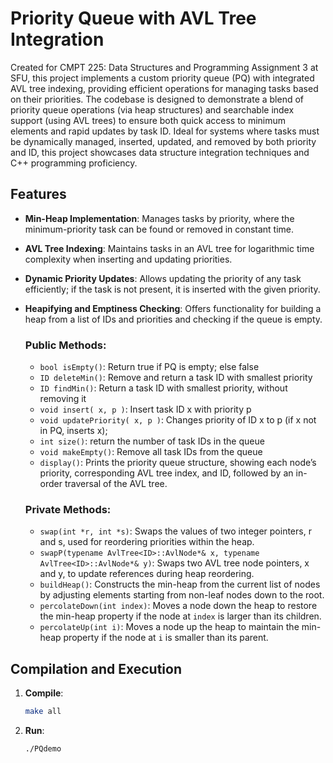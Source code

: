 # Priority Queue with AVL Tree Integration

Created for CMPT 225: Data Structures and Programming Assignment 3 at SFU, this project implements a custom priority queue (PQ) with integrated AVL tree indexing, providing efficient operations for managing tasks based on their priorities. The codebase is designed to demonstrate a blend of priority queue operations (via heap structures) and searchable index support (using AVL trees) to ensure both quick access to minimum elements and rapid updates by task ID. Ideal for systems where tasks must be dynamically managed, inserted, updated, and removed by both priority and ID, this project showcases data structure integration techniques and C++ programming proficiency.

## Features

- **Min-Heap Implementation**: Manages tasks by priority, where the minimum-priority task can be found or removed in constant time.
- **AVL Tree Indexing**: Maintains tasks in an AVL tree for logarithmic time complexity when inserting and updating priorities.
- **Dynamic Priority Updates**: Allows updating the priority of any task efficiently; if the task is not present, it is inserted with the given priority.
- **Heapifying and Emptiness Checking**: Offers functionality for building a heap from a list of IDs and priorities and checking if the queue is empty.

  ### Public Methods:
  - `bool isEmpty()`: Return true if PQ is empty; else false
  - `ID deleteMin()`: Remove and return a task ID with smallest priority
  - `ID findMin()`: Return a task ID with smallest priority, without removing it
  - `void insert( x, p )`: Insert task ID x with priority p
  - `void updatePriority( x, p )`: Changes priority of ID x to p (if x not in PQ, inserts x);
  - `int size()`: return the number of task IDs in the queue
  - `void makeEmpty()`: Remove all task IDs from the queue
  - `display()`: Prints the priority queue structure, showing each node’s priority, corresponding AVL tree index, and ID, followed by an in-order traversal of the AVL tree.
  ### Private Methods:
  - `swap(int *r, int *s)`: Swaps the values of two integer pointers, r and s, used for reordering priorities within the heap.
  - `swapP(typename AvlTree<ID>::AvlNode*& x, typename AvlTree<ID>::AvlNode*& y)`: Swaps two AVL tree node pointers, x and y, to update references during heap reordering.
  - `buildHeap()`: Constructs the min-heap from the current list of nodes by adjusting elements starting from non-leaf nodes down to the root.
  - `percolateDown(int index)`: Moves a node down the heap to restore the min-heap property if the node at `index` is larger than its children.
  - `percolateUp(int i)`: Moves a node up the heap to maintain the min-heap property if the node at `i` is smaller than its parent.

## Compilation and Execution

1. **Compile**:
   ```bash
   make all
2. **Run**:
   ```bash
   ./PQdemo
